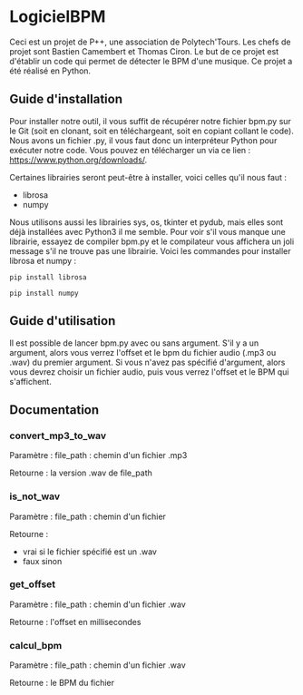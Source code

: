# LogicielBPM
Ceci est un projet de P++, une association de Polytech'Tours. Les chefs de projet sont Bastien Camembert et Thomas Ciron. Le but de ce projet est d'établir un code qui permet de détecter le BPM d'une musique.
Ce projet a été réalisé en Python.

## Guide d'installation
Pour installer notre outil, il vous suffit de récupérer notre fichier bpm.py sur le Git (soit en clonant, soit en téléchargeant, soit en copiant collant le code). Nous avons un fichier .py, il vous faut donc un interpréteur Python pour exécuter notre code. Vous pouvez en télécharger un via ce lien : https://www.python.org/downloads/.

Certaines librairies seront peut-être à installer, voici celles qu'il nous faut : 
- librosa
- numpy

Nous utilisons aussi les librairies sys, os, tkinter et pydub, mais elles sont déjà installées avec Python3 il me semble. Pour voir s'il vous manque une librairie, essayez de compiler bpm.py et le compilateur vous affichera un joli message s'il ne trouve pas une librairie. Voici les commandes pour installer librosa et numpy : 

``pip install librosa``

``pip install numpy``

## Guide d'utilisation

Il est possible de lancer bpm.py avec ou sans argument. S'il y a un argument, alors vous verrez l'offset et le bpm du fichier audio (.mp3 ou .wav) du premier argument. Si vous n'avez pas spécifié d'argument, alors vous devrez choisir un fichier audio, puis vous verrez l'offset et le BPM qui s'affichent.

## Documentation

### convert_mp3_to_wav
Paramètre : file_path : chemin d'un fichier .mp3

Retourne : la version .wav de file_path

### is_not_wav
Paramètre : file_path : chemin d'un fichier

Retourne : 
- vrai si le fichier spécifié est un .wav
- faux sinon

### get_offset
Paramètre : file_path : chemin d'un fichier .wav

Retourne : l'offset en millisecondes

### calcul_bpm
Paramètre : file_path : chemin d'un fichier .wav

Retourne : le BPM du fichier




